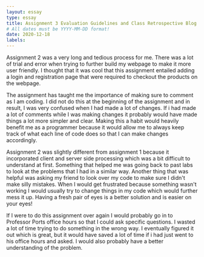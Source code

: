 ```yaml
---
layout: essay
type: essay
title: Assignment 3 Evaluation Guidelines and Class Retrospective Blog
# All dates must be YYYY-MM-DD format!
date: 2020-12-18
labels:
---
```

Assignment 2 was a very long and tedious process for me. There was a lot of trial and error when trying to further build my webpage to make it more user friendly. I thought that it was cool that this assignment entailed adding a login and registration page that were required to checkout the products on the webpage.

The assignment has taught me the importance of making sure to comment as I am coding. I did not do this at the beginning of the assignment and in result, I was very confused when I had made a lot of changes. If i had made a lot of comments while I was making changes it probably would have made things a lot more simpler and clear. Making this a habit would heavily benefit me as a programmer because it would allow me to always keep track of what each line of code does so that I can make changes accordingly.

Assignment 2 was slightly different from assignment 1 because it incorporated client and server side processing which was a bit difficult to understand at first. Something that helped me was going back to past labs to look at the problems that I had in a similar way. Another thing that was helpful was asking my friend to look over my code to make sure I didn't make silly mistakes. When I would get frustrated because something wasn't working I would usually try to change things in my code which would further mess it up. Having a fresh pair of eyes is a better solution and is easier on your eyes!

If I were to do this assignment over again I would probably go in to Professor Ports office hours so that I could ask specific questions. I wasted a lot of time trying to do something in the wrong way. I eventually figured it out which is great, but it would have saved a lot of time if i had just went to his office hours and asked. I would also probably have a better understanding of the problem.
